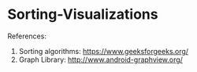 # Sorting-Visualizations

References:
1. Sorting algorithms: https://www.geeksforgeeks.org/ 
2. Graph Library: http://www.android-graphview.org/

